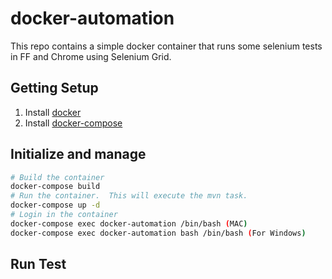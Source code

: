 # docker-automation

This repo contains a simple docker container that runs some selenium tests in FF and Chrome using Selenium Grid.

## Getting Setup
1. Install [docker][0]
2. Install [docker-compose][2]

## Initialize and manage
```bash
# Build the container
docker-compose build
# Run the container.  This will execute the mvn task.
docker-compose up -d
# Login in the container
docker-compose exec docker-automation /bin/bash (MAC)
docker-compose exec docker-automation bash /bin/bash (For Windows)
```

[0]: https://www.docker.com/products/overview "Docker"
[2]: https://docs.docker.com/compose/install/ "Docker Compose"

## Run Test 

